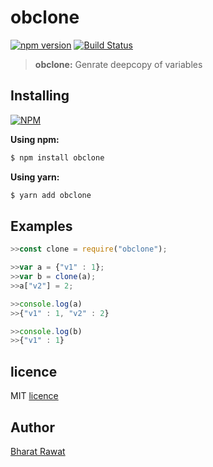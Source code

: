 
# obclone

[![npm version](https://img.shields.io/npm/v/obclone.svg?style=flat-square)](https://www.npmjs.org/package/obclone)
[![Build Status](https://travis-ci.org/nepsho/obclone.svg?branch=master)](https://travis-ci.org/nepsho/obclone)

>**obclone:** Genrate deepcopy of variables

## Installing
[![NPM](https://nodei.co/npm/obclone.png?mini=true)](https://www.npmjs.org/package/obclone)

**Using npm:**
```bash
$ npm install obclone
```

**Using yarn:**
```bash
$ yarn add obclone
```

## Examples
```js
>>const clone = require("obclone");
```

```js
>>var a = {"v1" : 1};
>>var b = clone(a);
>>a["v2"] = 2;

>>console.log(a)
>>{"v1" : 1, "v2" : 2}

>>console.log(b)
>>{"v1" : 1}
```

## licence
MIT [licence](https://opensource.org/licenses/MIT)

## Author
[Bharat Rawat](https://github.com/bcrazydreamer)
